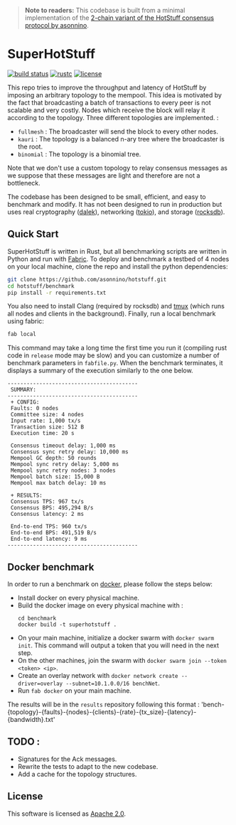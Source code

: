 > **Note to readers:** This codebase is built from a minimal implementation of the [2-chain variant of the HotStuff consensus protocol by asonnino](https://github.com/asonnino/hotstuff). 

# SuperHotStuff

[![build status](https://img.shields.io/github/workflow/status/AlianBenabdallah/SuperHotStuff/Rust/main?style=flat-square&logo=github)](https://github.com/AlianBenabdallah/SuperHotStuff/actions)
[![rustc](https://img.shields.io/badge/rustc-1.64+-blue?style=flat-square&logo=rust)](https://www.rust-lang.org)
[![license](https://img.shields.io/badge/license-Apache-blue.svg?style=flat-square)](LICENSE)

This repo tries to improve the throughput and latency of HotStuff by imposing an arbitrary topology to the mempool. This idea is motivated by the fact that broadcasting a batch of transactions to every peer is not scalable and very costly. Nodes which receive the block will relay it according to the topology. Three different topologies are implemented. :
- `fullmesh` : The broadcaster will send the block to every other nodes.
- `kauri` : The topology is a balanced n-ary tree where the broadcaster is the root.
- `binomial` : The topology is a binomial tree. 

Note that we don't use a custom topology to relay consensus messages as we suppose that these messages are light and therefore are not a bottleneck.

The codebase has been designed to be small, efficient, and easy to benchmark and modify. It has not been designed to run in production but uses real cryptography ([dalek](https://doc.dalek.rs/ed25519_dalek)), networking ([tokio](https://docs.rs/tokio)), and storage ([rocksdb](https://docs.rs/rocksdb)).

## Quick Start

SuperHotStuff is written in Rust, but all benchmarking scripts are written in Python and run with [Fabric](http://www.fabfile.org/).
To deploy and benchmark a testbed of 4 nodes on your local machine, clone the repo and install the python dependencies:

```bash
git clone https://github.com/asonnino/hotstuff.git
cd hotstuff/benchmark
pip install -r requirements.txt
```

You also need to install Clang (required by rocksdb) and [tmux](https://linuxize.com/post/getting-started-with-tmux/#installing-tmux) (which runs all nodes and clients in the background). Finally, run a local benchmark using fabric:

```bash
fab local
```

This command may take a long time the first time you run it (compiling rust code in `release` mode may be slow) and you can customize a number of benchmark parameters in `fabfile.py`. When the benchmark terminates, it displays a summary of the execution similarly to the one below.

```text
-----------------------------------------
 SUMMARY:
-----------------------------------------
 + CONFIG:
 Faults: 0 nodes
 Committee size: 4 nodes
 Input rate: 1,000 tx/s
 Transaction size: 512 B
 Execution time: 20 s

 Consensus timeout delay: 1,000 ms
 Consensus sync retry delay: 10,000 ms
 Mempool GC depth: 50 rounds
 Mempool sync retry delay: 5,000 ms
 Mempool sync retry nodes: 3 nodes
 Mempool batch size: 15,000 B
 Mempool max batch delay: 10 ms

 + RESULTS:
 Consensus TPS: 967 tx/s
 Consensus BPS: 495,294 B/s
 Consensus latency: 2 ms

 End-to-end TPS: 960 tx/s
 End-to-end BPS: 491,519 B/s
 End-to-end latency: 9 ms
-----------------------------------------
```
## Docker benchmark
In order to run a benchmark on [docker](https://www.docker.com/), please follow the steps below: 
- Install docker on every physical machine. 
- Build the docker image on every physical machine with :
    ```
    cd benchmark
    docker build -t superhotstuff .
    ```
- On your main machine, initialize a docker swarm with `docker swarm init`. This command will output a token that you will need in the next step.
- On the other machines, join the swarm with `docker swarm join --token <token> <ip>`.
- Create an overlay network with `docker network create --driver=overlay --subnet=10.1.0.0/16 benchNet`.
- Run `fab docker` on your main machine.

The results will be in the `results` repository following this format : 
'bench-{topology}-{faults}-{nodes}-{clients}-{rate}-{tx_size}-{latency}-{bandwidth}.txt'

## TODO : 
- Signatures for the Ack messages.
- Rewrite the tests to adapt to the new codebase.
- Add a cache for the topology structures.

## License

This software is licensed as [Apache 2.0](LICENSE).

